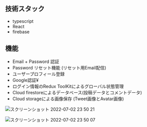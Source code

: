 ## 技術スタック
- typescript
- React
- firebase

## 機能
- Email + Password 認証
- Password リセット機能 (リセット用Email配信)
- ユーザープロフィール登録
- Google認証¥
- ログイン情報のRedux ToolKitによるグローバル状態管理
- Cloud firestoreによるデータベース(投稿データとコメントデータ)
- Cloud storageによる画像保存 (Tweet画像とAvatar画像)

![スクリーンショット 2022-07-02 23 50 21](https://user-images.githubusercontent.com/63492830/177005582-197ef74b-ba4e-4783-991d-7f793ee2b46e.png)

![スクリーンショット 2022-07-02 23 50 07](https://user-images.githubusercontent.com/63492830/177005580-e2a9a607-3492-44e0-bcac-931d7a7d0b8b.png)
